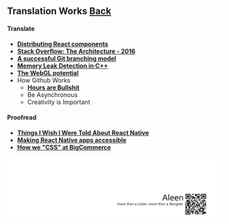 ## Translation Works [**Back**](./../README.md)

#### Translate

- [**Distributing React components**](./distributing_react_components/distributing_react_components.md)
- [**Stack Overflow: The Architecture - 2016**](./stack_overflow_architecture/stack_overflow_architecture.md)
- [**A successful Git branching model**](./successful_git_branching/successful_git_branching.md)
- [**Memory Leak Detection in C++**](./memory_leak_detection_in_cpp/memory_leak_detection_in_cpp.md)
- [**The WebGL potential**](./webgl_potential/webgl_potential.md)
- How Github Works
    - [**Hours are Bullshit**](./hours_are_bullshit/hours_are_bullshit.md)
    - Be Asynchronous
    - Creativity is Important

#### Proofread

- [**Things I Wish I Were Told About React Native**](./things_i_wish_i_were_told_about_react/things_i_wish_i_were_told_about_react.md)
- [**Making React Native apps accessible**](./making_react_native_apps_accessible/making_react_native_apps_accessible.md)
- [**How we "CSS" at BigCommerce**](./how_we_css_at_bigcommerce/how_we_css_at_bigcommerce.md)

<a href="http://aleen42.github.io/" target="_blank" ><img src="./../pic/tail.gif"></a>
